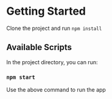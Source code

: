 # Getting Started

Clone the project and run `npm install`

## Available Scripts

In the project directory, you can run:

### `npm start`

Use the above command to run the app